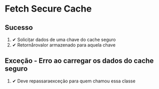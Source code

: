 # Fetch Secure Cache

## Sucesso

1. ✔ Solicițar dados de uma chave do cache seguro
2. ✔ Retornårovalor armazenado para aquela chave

## Exceção - Erro ao carregar os dados do cache seguro

1. ✔ Deve repassaraexceção para quem chamou essa classe
          